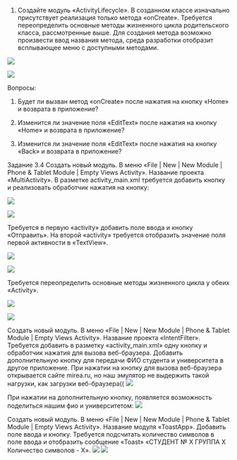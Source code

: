 1. Создайте модуль «ActivityLifecycle». В созданном классе изначально присутствует реализация только метода «onCreate». Требуется переопределить основные методы жизненного цикла родительского класса, рассмотренные выше. Для создания метода возможно произвести ввод названия метода, среда разработки
отобразит всплывающее меню с доступными методами.


![](scr/1.jpg)

![](scr/2.jpg)

Вопросы:
1. Будет ли вызван метод «onCreate» после нажатия на кнопку «Home» и возврата в приложение?

2. Изменится ли значение поля «EditText» после нажатия на кнопку «Home» и возврата в приложение?

3. Изменится ли значение поля «EditText» после нажатия на кнопку «Back» и возврата в приложение?


Задание 3.4 Создать новый модуль. В меню «File | New | New Module | Phone & Tablet Module | Empty Views Activity». Название проекта «MultiActivity». 
В разметке activity_main.xml требуется добавить кнопку и реализовать обработчик нажатия на кнопку: 

![](scr/3.jpg)

![](scr/4.jpg)

Требуется в первую «activity» добавить поле ввода и кнопку «Отправить». На второй «activity» требуется отобразить значение поля первой активности в «TextView».

![](scr/5.jpg)

![](scr/6.jpg)

Требуется переопределить основные методы жизненного цикла у обеих «Activity».

![](scr/7.jpg)

![](scr/8.jpg)

Создать новый модуль. В меню «File | New | New Module | Phone & Tablet Module | Empty Views Activity». Название проекта «IntentFilter». 
Требуется добавить в разметку «activity_main.xml» одну кнопку и обработчик нажатия для вызова веб-браузера. Добавить дополнительную кнопку для передачи ФИО студента и университета в другое приложение.
При нажатии на кнопку для вызова веб-браузера открывается сайте mirea.ru, но наш эмулятор не выдержить такой нагрузки, как загрузки веб-браузера((
![](scr/9.jpg)

При нажатии на дополнительную кнопку, появляется возможность поделиться нашим фио и университетом:
![](scr/10.jpg)

Создать новый модуль. В меню «File | New | New Module | Phone & Tablet Module | Empty Views Activity». Название модуля «ToastApp». Добавить поле ввода и кнопку.
Требуется подсчитать количество символов в поле ввода и отобразить сообщение «Toast» «СТУДЕНТ № Х ГРУППА Х Количество символов - Х». 
![](scr/11.jpg)
![](scr/12.jpg)
